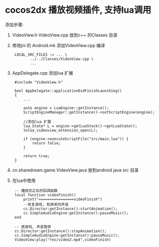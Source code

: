
cocos2dx 播放视频插件, 支持lua调用
====

添加步骤:

1. VideoView.h VideoView.cpp 放到c++ 的Classes 目录

2. 修改jni 的 Android.mk  添加VideoView.cpp 编译

		LOCAL_SRC_FILES := ... \
			   ../../Classes/VideoView.cpp \
	           ...

3. AppDelegate.cpp   添加lua 扩展

		#include "VideoView.h"

		bool AppDelegate::applicationDidFinishLaunching()
		{
		    ...

		    auto engine = LuaEngine::getInstance();
		    ScriptEngineManager::getInstance()->setScriptEngine(engine);

		    //添加lua 扩展
		    lua_State* L = engine->getLuaStack()->getLuaState();
		    tolua_videoview_extension_open(L);

		    if (engine->executeScriptFile("src/main.lua")) {
		        return false;
		    }

		    return true;
		}

4. cn.sharedream.game.VideoView.java  放到android java src 目录


5. 在lua中使用

		-- 播放完之后的回调函数
		local function videoFinish()
	        print("================videoFinish")
	        --恢复游戏, 和原来的声音
	        cc.Director:getInstance():startAnimation();
	        cc.SimpleAudioEngine:getInstance():pauseMusic();
	    end

	    -- 原游戏, 声音暂停
	    cc.Director:getInstance():stopAnimation();
		cc.SimpleAudioEngine:getInstance():pauseMusic();
		VideoView:play("res/video2.mp4",videoFinish)